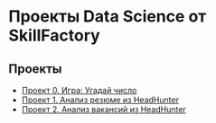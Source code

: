 # Проекты Data Science от SkillFactory

## Проекты

* [Проект 0. Игра: Угадай число](https://github.com/AndreyKhamid/DS_HW/tree/main/project_0)  
* [Проект 1. Анализ резюме из HeadHunter](https://github.com/AndreyKhamid/DS_HW/tree/main/PROJECT-1.%20Анализ%20резюме%20из%20HeadHunter)
* [Проект 2. Анализ вакансий из HeadHunter](https://github.com/AndreyKhamid/DS_HW/tree/main/PROJECT-1.%20Анализ%20резюме%20из%20HeadHunter)